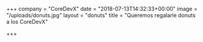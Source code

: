 +++
company = "CoreDevX"
date = "2018-07-13T14:32:33+00:00"
image = "/uploads/donuts.jpg"
layout = "donuts"
title = "Queremos regalarle donuts a los CoreDevX"

+++

